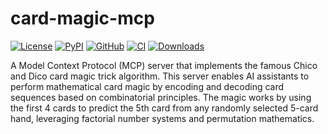 # card-magic-mcp

[![License](https://img.shields.io/github/license/luochang212/card-magic-mcp)](https://github.com/luochang212/card-magic-mcp)
[![PyPI](https://img.shields.io/pypi/v/card-magic-mcp.svg?logo=python)](https://pypi.python.org/pypi/card-magic-mcp)
[![GitHub](https://img.shields.io/github/v/release/luochang212/card-magic-mcp?logo=github&sort=semver)](https://github.com/luochang212/card-magic-mcp)
[![CI](https://github.com/luochang212/card-magic-mcp/workflows/CI/badge.svg)](https://github.com/luochang212/card-magic-mcp/actions?query=workflow:CI)
[![Downloads](https://static.pepy.tech/personalized-badge/card-magic-mcp?period=total&units=international_system&left_color=grey&right_color=green&left_text=Downloads)](https://pepy.tech/project/card-magic-mcp)

A Model Context Protocol (MCP) server that implements the famous Chico and Dico card magic trick algorithm. This server enables AI assistants to perform mathematical card magic by encoding and decoding card sequences based on combinatorial principles. The magic works by using the first 4 cards to predict the 5th card from any randomly selected 5-card hand, leveraging factorial number systems and permutation mathematics.
